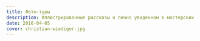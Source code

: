 ```yaml
---
title: Фото-туры
description: Иллюстрированные рассказы о лично увиденном в мастерских
date: 2016-04-05
cover: christian-wiediger.jpg
---
```

